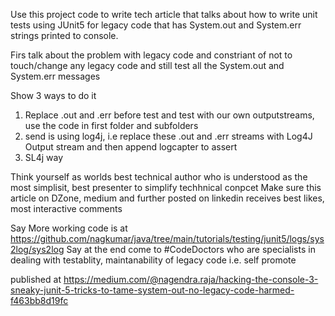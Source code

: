 Use this project code to write tech article that talks about how to write unit tests using JUnit5 for legacy code that has System.out and System.err strings printed to console.

Firs talk about the problem with legacy code and constriant of not to touch/change any legacy code and still test all the System.out and System.err messages

Show 3 ways to do it

1. Replace .out and .err before test and test with our own outputstreams, use the code in first folder and subfolders
2. send is using log4j, i.e replace these .out and .err streams with Log4J Output stream and then append logcapter to assert
3. SL4j way

Think yourself as worlds best technical author who is understood as the most simplisit, best presenter to simplify techhnical conpcet
Make sure this article on DZone, medium and further posted on linkedin receives best likes, most interactive comments

Say More working code is at https://github.com/nagkumar/java/tree/main/tutorials/testing/junit5/logs/sys2log/sys2log
Say at the end come to #CodeDoctors who are specialists in dealing with testablity, maintanability of legacy code i.e. self promote

published at
https://medium.com/@nagendra.raja/hacking-the-console-3-sneaky-junit-5-tricks-to-tame-system-out-no-legacy-code-harmed-f463bb8d19fc
